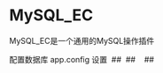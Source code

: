 # MySQL_EC
MySQL_EC是一个通用的MySQL操作插件

配置数据库 app.config 设置
  ##<appSettings>
  ##  <add key="conn" value="server=server;Database=Database;User Id=Id;Password=Password"></add>
  ##</appSettings>
